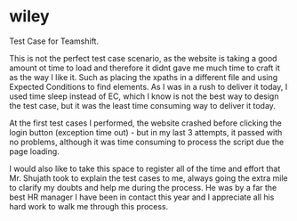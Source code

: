 # wiley
Test Case for Teamshift.

This is not the perfect test case scenario, as the website is taking a good amount ot time to load and therefore it didnt gave me much time to craft it as the way I like it. Such as placing the xpaths in a different file and using Expected Conditions to find elements. As I was in a rush to deliver it today, I used time sleep instead of EC, which I know is not the best way to design the test case, but it was the least time consuming way to deliver it today. 

At the first test cases I performed, the website crashed before clicking the login button (exception time out) - but in my last 3 attempts, it passed with no problems, although it was time consuming to process the script due the page loading. 

I would also like to take this space to register all of the time and effort that Mr. Shujath took to explain the test cases to me, always going the extra mile to clarify my doubts and help me during the process. He was by a far the best HR manager I have been in contact this year and I appreciate all his hard work to walk me through this process.
